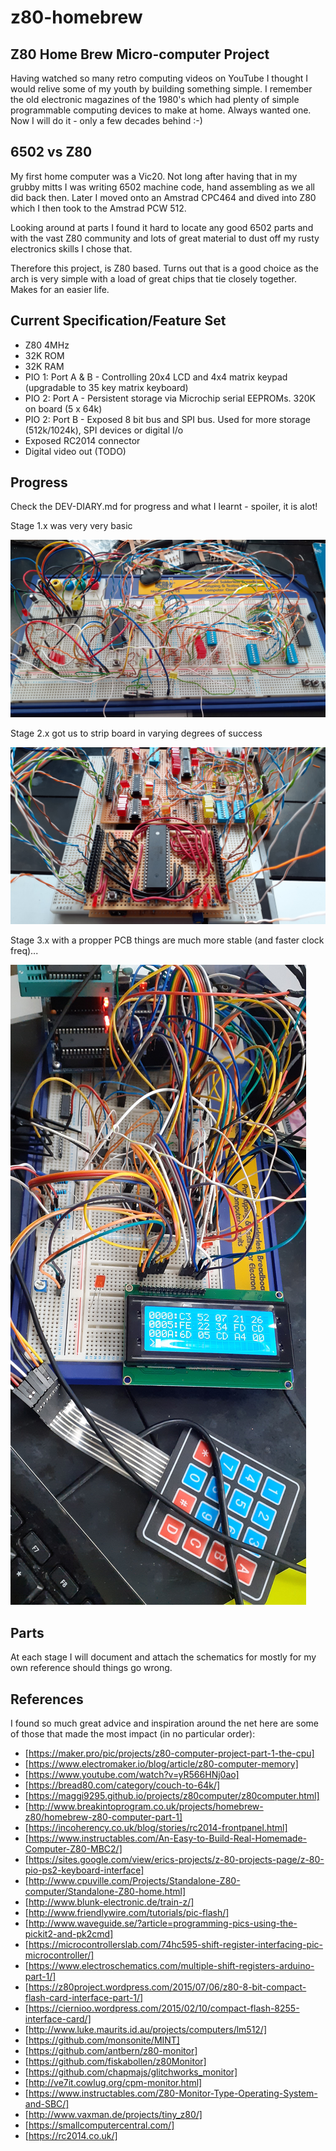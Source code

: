 # z80-homebrew
Z80 Home Brew Micro-computer Project
------------------------------------

Having watched so many retro computing videos on YouTube I thought I would relive some of my youth
by building something simple. I remember the old electronic magazines of the 1980's which 
had plenty of simple programmable computing devices to make at home.  Always wanted one. Now I
will do it - only a few decades behind :-)


6502 vs Z80
-----------

My first home computer was a Vic20. Not long after having that in my grubby mitts I was writing
6502 machine code, hand assembling as we all did back then. Later I moved onto an Amstrad CPC464
and dived into Z80 which I then took to the Amstrad PCW 512.

Looking around at parts I found it hard to locate any good 6502 parts and with the vast
Z80 community and lots of great material to dust off my rusty electronics skills I chose that.

Therefore this project, is Z80 based. Turns out that is a good choice as the arch is very simple
with a load of great chips that tie closely together. Makes for an easier life.

Current Specification/Feature Set
---------------------------------

* Z80 4MHz
* 32K ROM
* 32K RAM
* PIO 1: Port A & B - Controlling 20x4 LCD and 4x4 matrix keypad (upgradable to 35 key matrix keyboard)
* PIO 2: Port A - Persistent storage via Microchip serial EEPROMs. 320K on board (5 x 64k)
* PIO 2: Port B - Exposed 8 bit bus and SPI bus. Used for more storage (512k/1024k), SPI devices or digital I/o
* Exposed RC2014 connector
* Digital video out (TODO)



Progress
--------

Check the DEV-DIARY.md for progress and what I learnt - spoiler, it is alot!


Stage 1.x was very very basic


![](images/20220321_072123-stage1.jpg)


Stage 2.x got us to strip board in varying degrees of success

![](stage2.5/20220614_075833.jpg)


Stage 3.x with a propper PCB things are much more stable (and faster clock freq)...

![](stage3.2/v3withnewbits.jpg)

Parts
-----

At each stage I will document and attach the schematics for mostly for my own reference should things go wrong.



References
----------

I found so much great advice and inspiration around the net here are some of those that made the most
impact (in no particular order):


* [https://maker.pro/pic/projects/z80-computer-project-part-1-the-cpu]
* [https://www.electromaker.io/blog/article/z80-computer-memory]
* [https://www.youtube.com/watch?v=yR566HNj0ao]
* [https://bread80.com/category/couch-to-64k/]
* [https://maggi9295.github.io/projects/z80computer/z80computer.html]
* [http://www.breakintoprogram.co.uk/projects/homebrew-z80/homebrew-z80-computer-part-1]
* [https://incoherency.co.uk/blog/stories/rc2014-frontpanel.html]
* [https://www.instructables.com/An-Easy-to-Build-Real-Homemade-Computer-Z80-MBC2/]
* [https://sites.google.com/view/erics-projects/z-80-projects-page/z-80-pio-ps2-keyboard-interface]
* [http://www.cpuville.com/Projects/Standalone-Z80-computer/Standalone-Z80-home.html]
* [http://www.blunk-electronic.de/train-z/]
* [http://www.friendlywire.com/tutorials/pic-flash/]
* [http://www.waveguide.se/?article=programming-pics-using-the-pickit2-and-pk2cmd]
* [https://microcontrollerslab.com/74hc595-shift-register-interfacing-pic-microcontroller/]
* [https://www.electroschematics.com/multiple-shift-registers-arduino-part-1/]
* [https://z80project.wordpress.com/2015/07/06/z80-8-bit-compact-flash-card-interface-part-1/]
* [https://ciernioo.wordpress.com/2015/02/10/compact-flash-8255-interface-card/]
* [http://www.luke.maurits.id.au/projects/computers/lm512/]
* [https://github.com/monsonite/MINT]
* [https://github.com/antbern/z80-monitor]
* [https://github.com/fiskabollen/z80Monitor]
* [https://github.com/chapmajs/glitchworks_monitor]
* [http://ve7it.cowlug.org/cpm-monitor.html]
* [https://www.instructables.com/Z80-Monitor-Type-Operating-System-and-SBC/]
* [http://www.vaxman.de/projects/tiny_z80/]
* [https://smallcomputercentral.com/]
* [https://rc2014.co.uk/]

